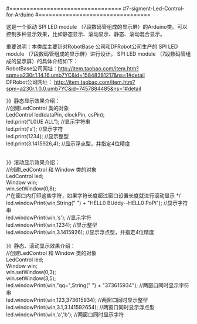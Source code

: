#=================================
#7-sigment-Led-Control-for-Arduino
#=================================

这是一个驱动 SPI LED module （7段数码管组成的显示屏）的Arduino类。可以控制多种显示效果，比如静态显示、滚动显示、静态、滚动混合显示。 <br>

重要说明：本类库主要针对RobotBase 公司和DFRobot公司生产的 SPI LED module （7段数码管组成的显示屏）进行设计。
SPI LED module （7段数码管组成的显示屏）的具体介绍如下：<br>
RobotBase公司网址：http://item.taobao.com/item.htm?spm=a230r.1.14.16.umb7YC&id=15848381217&ns=1#detail<br>
DFRobot公司网址：  http://item.taobao.com/item.htm?spm=a230r.1.0.0.umb7YC&id=7457884485&ns=1#detail<br>

》》静态显示效果介绍：<br>
//创建LedControl 类的对象<br>
LedControl led(dataPin, clockPin, csPin);<br>
led.print("L0UE ALL");  //显示字符串<br>
led.print('s');         //显示字符<br>
led.print(1234);        //显示整型<br>
led.print(3.1415926,4); //显示浮点型，并指定4位精度<br><br>

》》滚动显示效果介绍：<br>
//创建LedControl 和 Window 类的对象<br>
    LedControl led;<br>
    Window win; <br>
    win.setWindow(0,8);<br>
    /*在窗口内打印这些字符，如果字符长度超过窗口设置长度就进行滚动显示 */<br>
    led.windowPrint(win,String("      ") + "HELL0 BUddy--HELL0 PoPi"); //显示字符串<br>
    led.windowPrint(win,'s');                                          //显示字符<br>
    led.windowPrint(win,1234);                                         //显示整型<br>
    led.windowPrint(win,3.1415926);                                    //显示浮点型，并指定4位精度<br>
    <br>
》》静态、滚动显示效果介绍：<br>
//创建LedControl 和 Window 类的对象<br>
LedControl led;<br>
Window win; <br>
win.setWindow(0,3);<br>
win.setWindow(3,5);<br>
led.windowPrint(win,"qq=",String("     ") + "373615934");  //两窗口同时显示字符串<br>
led.windowPrint(win,123,373615934);                        //两窗口同时显示整型<br>
led.windowPrint(win,3.1,3.141592654);                      //两窗口同时显示浮点型<br>
led.windowPrint(win,'a','b');                              //两窗口同时显示字符<br>
